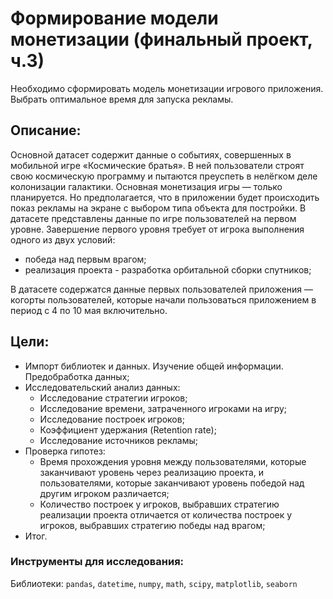 # Формирование модели монетизации (финальный проект, ч.3)
 
Необходимо сформировать модель монетизации игрового приложения. Выбрать оптимальное время для запуска рекламы.

## Описание:
Основной датасет содержит данные о событиях, совершенных в мобильной игре «Космические братья». В ней пользователи строят свою космическую программу и пытаются преуспеть в нелёгком деле колонизации галактики. Основная монетизация игры — только планируется. Но предполагается, что в приложении будет происходить показ рекламы на экране с выбором типа объекта для постройки. В датасете представлены данные по игре пользователей на первом уровне. Завершение первого уровня требует от игрока выполнения одного из двух условий:
- победа над первым врагом;
- реализация проекта - разработка орбитальной сборки спутников;

В датасете содержатся данные первых пользователей приложения — когорты пользователей, которые начали пользоваться приложением в период с 4 по 10 мая включительно.

## Цели:
- Импорт библиотек и данных. Изучение общей информации. Предобработка данных;
- Исследовательский анализ данных:
  - Исследование стратегии игроков;
  - Исследование времени, затраченного игроками на игру;
  - Исследование построек игроков;
  - Коэффициент удержания (Retention rate);
  - Исследование источников рекламы;
- Проверка гипотез:
  - Время прохождения уровня между пользователями, которые заканчивают уровень через реализацию проекта, и пользователями, которые заканчивают уровень победой над другим игроком различается;
  - Количество построек у игроков, выбравших стратегию реализации проекта отличается от количества построек у игроков, выбравших стратегию победы над врагом;
- Итог.

### Инструменты для исследования:

Библиотеки: `pandas`, `datetime`, `numpy`, `math`, `scipy`, `matplotlib`, `seaborn`
